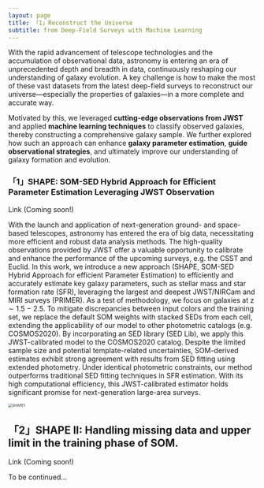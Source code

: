 ```yaml
---
layout: page
title: 「1」Reconstruct the Universe
subtitle: from Deep-Field Surveys with Machine Learning
---
```


With the rapid advancement of telescope technologies and the accumulation of observational data, astronomy is entering an era of unprecedented depth and breadth in data, continuously reshaping our understanding of galaxy evolution. A key challenge is how to make the most of these vast datasets from the latest deep-field surveys to reconstruct our universe—especially the properties of galaxies—in a more complete and accurate way. 

Motivated by this, we leveraged **cutting-edge observations from JWST** and applied **machine learning techniques** to classify observed galaxies, thereby constructing a comprehensive galaxy sample. We further explored how such an approach can enhance **galaxy parameter estimation**, **guide observational strategies**, and ultimately improve our understanding of galaxy formation and evolution.



### 「1」SHAPE: SOM-SED Hybrid Approach for Efficient Parameter Estimation Leveraging JWST Observation

Link (Coming soon!)

With the launch and application of next-generation ground- and space-based telescopes, astronomy has entered the era of big data, necessitating more efficient and robust data analysis methods. The high-quality observations provided by JWST offer a valuable opportunity to calibrate and enhance the performance of the upcoming surveys, e.g. the CSST and Euclid. In this work, we introduce a new approach (SHAPE, SOM-SED Hybrid Approach for efficient Parameter Estimation) to efficiently and accurately estimate key galaxy parameters, such as stellar mass and star formation rate (SFR), leveraging the largest and deepest JWST/NIRCam and MIRI surveys (PRIMER). As a test of methodology, we focus on galaxies at z ∼ 1.5 − 2.5. To mitigate discrepancies between input colors and the training set, we replace the default SOM weights with stacked SEDs from each cell, extending the applicability of our model to other photometric catalogs (e.g. COSMOS2020). By incorporating an SED library (SED Lib), we apply this JWST-calibrated model to the COSMOS2020 catalog. Despite the limited sample size and potential template-related uncertainties, SOM-derived estimates exhibit strong agreement with results from SED fitting using extended photometry. Under identical photometric constraints, our method outperforms traditional SED fitting techniques in SFR estimation. With its high computational efficiency, this JWST-calibrated estimator holds significant promise for next-generation large-area surveys.

<img src="/Images/SHAPE1.png" alt="SHAPE1" style="zoom:50%;" />



## 「2」SHAPE II: Handling missing data and upper limit in the training phase of SOM.

Link (Coming soon!)

To be continued...
